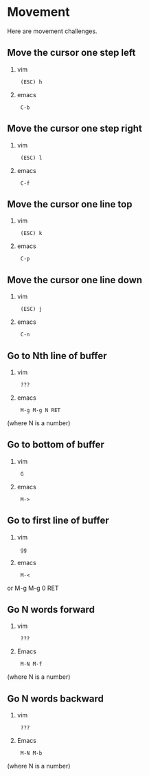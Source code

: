 Movement
========

Here are movement challenges.

Move the cursor one step left
-----------------------------

1. vim

        (ESC) h

1. emacs

        C-b

Move the cursor one step right
------------------------------

1. vim

        (ESC) l

1. emacs

        C-f

Move the cursor one line top
----------------------------

1. vim

        (ESC) k

1. emacs

        C-p

Move the cursor one line down
-----------------------------

1. vim

        (ESC) j

1. emacs

        C-n


Go to Nth line of buffer
--------------------------

1. vim

        ???

1. emacs

        M-g M-g N RET

(where N is a number)
        

Go to bottom of buffer
----------------------

1. vim

        G

1. emacs

        M->

Go to first line of buffer
--------------------------

1. vim

        gg

1. emacs

        M-<
or
        M-g M-g 0 RET
        
Go N words forward
------------------

1. vim

        ???

2. Emacs

        M-N M-f
        
(where N is a number)

Go N words backward
------------------

1. vim

        ???

2. Emacs

        M-N M-b
        
(where N is a number)

